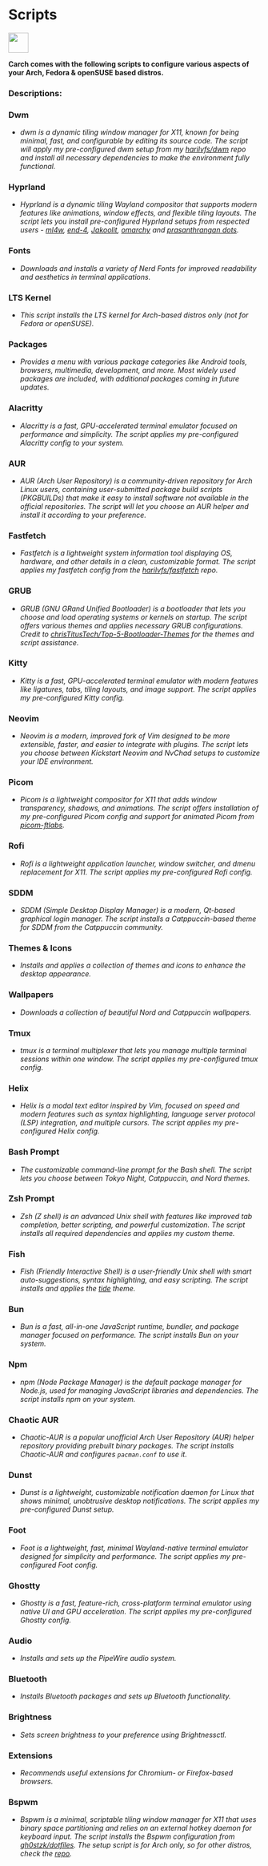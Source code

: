 # Scripts

<img src="https://cdn-icons-png.flaticon.com/128/3721/3721643.png" width="40" />

**Carch comes with the following scripts to configure various aspects of your Arch, Fedora & openSUSE based distros.**

### Descriptions:

### Dwm
- *dwm is a dynamic tiling window manager for X11, known for being minimal, fast, and configurable by editing its source code. The script will apply my pre-configured dwm setup from my [harilvfs/dwm](https://github.com/harilvfs/dwm) repo and install all necessary dependencies to make the environment fully functional.*

### Hyprland
- *Hyprland is a dynamic tiling Wayland compositor that supports modern features like animations, window effects, and flexible tiling layouts. The script lets you install pre-configured Hyprland setups from respected users - [ml4w](https://github.com/mylinuxforwork/dotfiles), [end-4](https://github.com/end-4/dots-hyprland), [Jakoolit](https://github.com/JaKooLit/Arch-Hyprland), [omarchy](https://github.com/basecamp/omarchy) and [prasanthrangan dots](https://github.com/prasanthrangan/hyprdots).*

### Fonts
- *Downloads and installs a variety of Nerd Fonts for improved readability and aesthetics in terminal applications.*

### LTS Kernel
- *This script installs the LTS kernel for Arch-based distros only (not for Fedora or openSUSE).*

### Packages
- *Provides a menu with various package categories like Android tools, browsers, multimedia, development, and more. Most widely used packages are included, with additional packages coming in future updates.*

### Alacritty
- *Alacritty is a fast, GPU-accelerated terminal emulator focused on performance and simplicity. The script applies my pre-configured Alacritty config to your system.*

### AUR
- *AUR (Arch User Repository) is a community-driven repository for Arch Linux users, containing user-submitted package build scripts (PKGBUILDs) that make it easy to install software not available in the official repositories. The script will let you choose an AUR helper and install it according to your preference.*

### Fastfetch
- *Fastfetch is a lightweight system information tool displaying OS, hardware, and other details in a clean, customizable format. The script applies my fastfetch config from the [harilvfs/fastfetch](https://github.com/harilvfs/fastfetch) repo.*

### GRUB
- *GRUB (GNU GRand Unified Bootloader) is a bootloader that lets you choose and load operating systems or kernels on startup. The script offers various themes and applies necessary GRUB configurations. Credit to [chrisTitusTech/Top-5-Bootloader-Themes](https://github.com/chrisTitusTech/Top-5-Bootloader-Themes) for the themes and script assistance.*

### Kitty
- *Kitty is a fast, GPU-accelerated terminal emulator with modern features like ligatures, tabs, tiling layouts, and image support. The script applies my pre-configured Kitty config.*

### Neovim
- *Neovim is a modern, improved fork of Vim designed to be more extensible, faster, and easier to integrate with plugins. The script lets you choose between Kickstart Neovim and NvChad setups to customize your IDE environment.*

### Picom
- *Picom is a lightweight compositor for X11 that adds window transparency, shadows, and animations. The script offers installation of my pre-configured Picom config and support for animated Picom from [picom-ftlabs](https://github.com/r0-zero/picom).*

### Rofi
- *Rofi is a lightweight application launcher, window switcher, and dmenu replacement for X11. The script applies my pre-configured Rofi config.*

### SDDM
- *SDDM (Simple Desktop Display Manager) is a modern, Qt-based graphical login manager. The script installs a Catppuccin-based theme for SDDM from the Catppuccin community.*

### Themes & Icons
- *Installs and applies a collection of themes and icons to enhance the desktop appearance.*

### Wallpapers
- *Downloads a collection of beautiful Nord and Catppuccin wallpapers.*

### Tmux
- *tmux is a terminal multiplexer that lets you manage multiple terminal sessions within one window. The script applies my pre-configured tmux config.*

### Helix
- *Helix is a modal text editor inspired by Vim, focused on speed and modern features such as syntax highlighting, language server protocol (LSP) integration, and multiple cursors. The script applies my pre-configured Helix config.*

### Bash Prompt
- *The customizable command-line prompt for the Bash shell. The script lets you choose between Tokyo Night, Catppuccin, and Nord themes.*

### Zsh Prompt
- *Zsh (Z shell) is an advanced Unix shell with features like improved tab completion, better scripting, and powerful customization. The script installs all required dependencies and applies my custom theme.*

### Fish
- *Fish (Friendly Interactive Shell) is a user-friendly Unix shell with smart auto-suggestions, syntax highlighting, and easy scripting. The script installs and applies the [tide](https://github.com/IlanCosman/tide) theme.*

### Bun
- *Bun is a fast, all-in-one JavaScript runtime, bundler, and package manager focused on performance. The script installs Bun on your system.*

### Npm
- *npm (Node Package Manager) is the default package manager for Node.js, used for managing JavaScript libraries and dependencies. The script installs npm on your system.*

### Chaotic AUR
- *Chaotic-AUR is a popular unofficial Arch User Repository (AUR) helper repository providing prebuilt binary packages. The script installs Chaotic-AUR and configures `pacman.conf` to use it.*

### Dunst
- *Dunst is a lightweight, customizable notification daemon for Linux that shows minimal, unobtrusive desktop notifications. The script applies my pre-configured Dunst setup.*

### Foot
- *Foot is a lightweight, fast, minimal Wayland-native terminal emulator designed for simplicity and performance. The script applies my pre-configured Foot config.*

### Ghostty
- *Ghostty is a fast, feature-rich, cross-platform terminal emulator using native UI and GPU acceleration. The script applies my pre-configured Ghostty config.*

### Audio
- *Installs and sets up the PipeWire audio system.*

### Bluetooth
- *Installs Bluetooth packages and sets up Bluetooth functionality.*

### Brightness
- *Sets screen brightness to your preference using Brightnessctl.*

### Extensions
- *Recommends useful extensions for Chromium- or Firefox-based browsers.*

### Bspwm
- *Bspwm is a minimal, scriptable tiling window manager for X11 that uses binary space partitioning and relies on an external hotkey daemon for keyboard input. The script installs the Bspwm configuration from [gh0stzk/dotfiles](https://github.com/gh0stzk/dotfiles). The setup script is for Arch only, so for other distros, check the [repo](https://github.com/gh0stzk/dotfiles).*